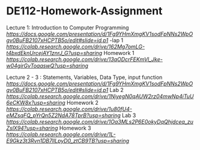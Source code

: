 DE112-Homework-Assignment
==========================

Lecture 1: Introduction to Computer Programming
*https://docs.google.com/presentation/d/1Fg9YHmXmgKV1sodFpNNs2WpOgv0BuFB2107xHCPTB5o/edit#slide=id.p1*
-lap 1
*https://colab.research.google.com/drive/162Mg7omLG-t4bxdEknUrcejAY1znrJ_G?usp=sharing*
Homework 1
*https://colab.research.google.com/drive/13qODcrFEKmVl_Jke-w04girGvToaaswQ?usp=sharing*


Lecture 2 - 3 : Statements, Variables, Data Type, input function
*https://docs.google.com/presentation/d/1Fg9YHmXmgKV1sodFpNNs2WpOgv0BuFB2107xHCPTB5o/edit#slide=id.p1* 
Lab 2
*https://colab.research.google.com/drive/1NjyegN0qAUW2rz04mwNp4iTuU6eCKW8x?usp=sharing*
Homework 2
*https://colab.research.google.com/drive/1u80fU4-eMZsqFQ_pYrQn5Z2NdA78TprB?usp=sharing*
Lab 3
*https://colab.research.google.com/drive/1Oa3MLs2P6E0okyDqQhjdceq_zuZslX94?usp=sharing*
Homework 3
*https://colab.research.google.com/drive/1L-E9Gkz3t3Rvn1DB7llLpyD0_ztCB9TB?usp=sharing*




